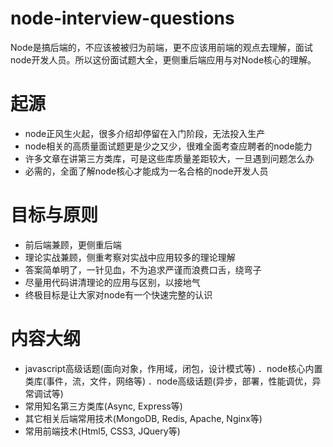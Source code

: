 # node-interview-questions
Node是搞后端的，不应该被被归为前端，更不应该用前端的观点去理解，面试node开发人员。所以这份面试题大全，更侧重后端应用与对Node核心的理解。

# 起源
- node正风生火起，很多介绍却停留在入门阶段，无法投入生产
- node相关的高质量面试题更是少之又少，很难全面考查应聘者的node能力
- 许多文章在讲第三方类库，可是这些库质量差距较大，一旦遇到问题怎么办
- 必需的，全面了解node核心才能成为一名合格的node开发人员

# 目标与原则
- 前后端兼顾，更侧重后端
- 理论实战兼顾，侧重考察对实战中应用较多的理论理解
- 答案简单明了，一针见血，不为追求严谨而浪费口舌，绕弯子
- 尽量用代码讲清理论的应用与区别，以接地气
- 终极目标是让大家对node有一个快速完整的认识

# 内容大纲
- javascript高级话题(面向对象，作用域，闭包，设计模式等)
．node核心内置类库(事件，流，文件，网络等)
．node高级话题(异步，部署，性能调优，异常调试等)
- 常用知名第三方类库(Async, Express等)
- 其它相关后端常用技术(MongoDB, Redis, Apache, Nginx等)
- 常用前端技术(Html5, CSS3, JQuery等)
